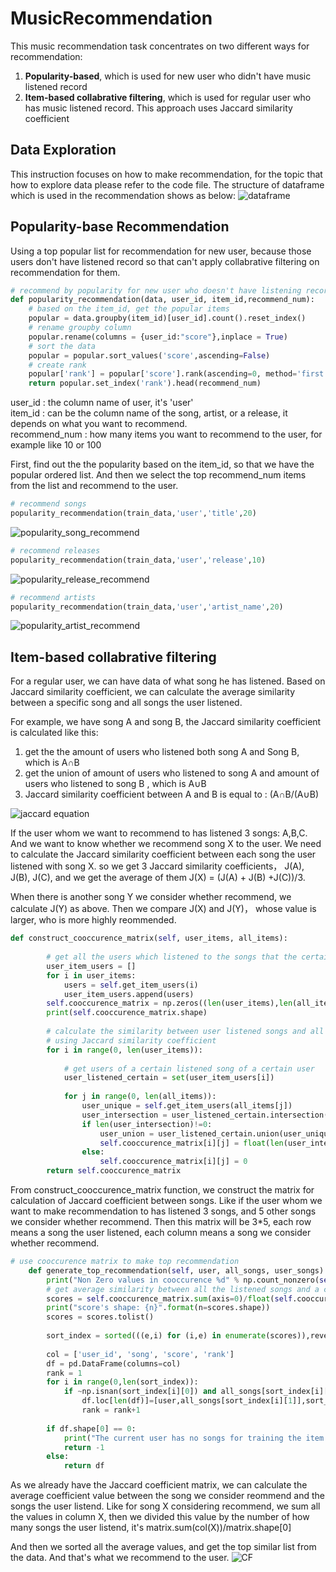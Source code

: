 # MusicRecommendation

This music recommendation task concentrates on two different ways for recommendation:
1. **Popularity-based**, which is used for new user who didn't have music listened record 
2. **Item-based collabrative filtering**, which is used for regular user who has music listened record. This approach uses Jaccard similarity coefficient  

## Data Exploration
This instruction focuses on how to make recommendation, for the topic that how to explore data please refer to the code file.
The structure of dataframe which is used in the recommendation shows as below:
![dataframe](https://github.com/Pam1024/MusicRecommendation/blob/main/music_recommendation_image/data_frame.PNG) 

## Popularity-base Recommendation
Using a top popular list for recommendation for new user, because those users don't have listened record so that can't apply collabrative filtering on recommendation for them.
``` python
# recommend by popularity for new user who doesn't have listening record
def popularity_recommendation(data, user_id, item_id,recommend_num):
    # based on the item_id, get the popular items
    popular = data.groupby(item_id)[user_id].count().reset_index()
    # rename groupby column
    popular.rename(columns = {user_id:"score"},inplace = True)
    # sort the data
    popular = popular.sort_values('score',ascending=False)
    # create rank
    popular['rank'] = popular['score'].rank(ascending=0, method='first')
    return popular.set_index('rank').head(recommend_num)
```
user_id : the column name of user, it's 'user'  
item_id : can be the column name of the song, artist, or a release, it depends on what you want to recommend.  
recommend_num : how many items you want to recommend to the user, for example like 10 or 100  

First, find out the the popularity based on the item_id, so that we have the popular ordered list. And then we select the top recommend_num items from the list and recommend to the user.  

```python
# recommend songs
popularity_recommendation(train_data,'user','title',20)
```
![popularity_song_recommend](https://github.com/Pam1024/MusicRecommendation/blob/main/music_recommendation_image/popularity_song_recommend.PNG) 

```python
# recommend releases
popularity_recommendation(train_data,'user','release',10)
```
![popularity_release_recommend](https://github.com/Pam1024/MusicRecommendation/blob/main/music_recommendation_image/popularity_release_recommend.PNG) 

```python
# recommend artists
popularity_recommendation(train_data,'user','artist_name',20)
```
![popularity_artist_recommend](https://github.com/Pam1024/MusicRecommendation/blob/main/music_recommendation_image/popularity_artist_recommend.PNG) 

## Item-based collabrative filtering
For a regular user, we can have data of what song he has listened. Based on Jaccard similarity coefficient, we can calculate the average similarity between a specific song and all songs the user listened.

For example, we have song A and song B, the Jaccard similarity coefficient is calculated like this:
1. get the the amount of users who listened both song A and Song B, which is A∩B
2. get the union of amount of users who listened to song A and amount of users who listened to song B , which is A∪B
3. Jaccard similarity coefficient between A and B is equal to : (A∩B/(A∪B)

![jaccard equation](https://github.com/Pam1024/MusicRecommendation/blob/main/music_recommendation_image/jaccard.PNG) 

If the user whom we want to recommend to has listened 3 songs: A,B,C. And we want to know whether we recommend song X to the user. We need to calculate the Jaccard similarity coefficient between each song the user listened with song X. so we get 3 Jaccard similarity coefficients， J(A), J(B), J(C), and we get the average of them J(X) = (J(A) + J(B) +J(C))/3.

When there is another song Y we consider whether recommend, we calculate J(Y) as above. Then we compare J(X) and J(Y)， whose value is larger, who is more highly reommended.  

```python
def construct_cooccurence_matrix(self, user_items, all_items):
        
        # get all the users which listened to the songs that the certain user listened to
        user_item_users = []
        for i in user_items:
            users = self.get_item_users(i)
            user_item_users.append(users)
        self.cooccurence_matrix = np.zeros((len(user_items),len(all_items)),float)
        print(self.cooccurence_matrix.shape)
        
        # calculate the similarity between user listened songs and all songs in the training data
        # using Jaccard similarity coefficient
        for i in range(0, len(user_items)):
            
            # get users of a certain listened song of a certain user
            user_listened_certain = set(user_item_users[i])
            
            for j in range(0, len(all_items)):
                user_unique = self.get_item_users(all_items[j])
                user_intersection = user_listened_certain.intersection(user_unique)
                if len(user_intersection)!=0:
                    user_union = user_listened_certain.union(user_unique)
                    self.cooccurence_matrix[i][j] = float(len(user_intersection)/len(user_union))
                else:
                    self.cooccurence_matrix[i][j] = 0
        return self.cooccurence_matrix
  ```
From construct_cooccurence_matrix function, we construct the matrix for calculation of Jaccard coefficient between songs. Like if the user whom we want to make recommendation to has listened 3 songs, and 5 other songs we consider whether recommend. Then this matrix will be 3*5, each row means a song the user listened, each column means a song we consider whether recommend.

```python
# use cooccurence matrix to make top recommendation
    def generate_top_recommendation(self, user, all_songs, user_songs):
        print("Non Zero values in cooccurence %d" % np.count_nonzero(self.cooccurence_matrix))
        # get average similarity between all the listened songs and a certain song
        scores = self.cooccurence_matrix.sum(axis=0)/float(self.cooccurence_matrix.shape[0])
        print("score's shape: {n}".format(n=scores.shape))
        scores = scores.tolist()
        
        sort_index = sorted(((e,i) for (i,e) in enumerate(scores)),reverse=True)
        
        col = ['user_id', 'song', 'score', 'rank']
        df = pd.DataFrame(columns=col)
        rank = 1 
        for i in range(0,len(sort_index)):
            if ~np.isnan(sort_index[i][0]) and all_songs[sort_index[i][1]] not in user_songs and rank <= 10:
                df.loc[len(df)]=[user,all_songs[sort_index[i][1]],sort_index[i][0],rank]
                rank = rank+1
        
        if df.shape[0] == 0:
            print("The current user has no songs for training the item similarity based recommendation model.")
            return -1
        else:
            return df
  ```
As we already have the Jaccard coefficient matrix, we can calculate the average coefficient value between the song we consider reommend and the songs the user listend. Like for song X considering recommend, we sum all the values in column X, then we divided this value by the number of how many songs the user listend, it's matrix.sum(col(X))/matrix.shape[0]

And then we sorted all the average values, and get the top similar list from the data. And that's what we recommend to the user.
![CF](https://github.com/Pam1024/MusicRecommendation/blob/main/music_recommendation_image/item_based%20collarative%20filtering.PNG)
